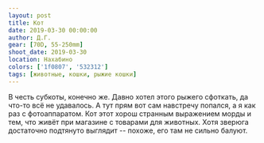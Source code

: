 ```yaml
---
layout: post
title: Кот
date: 2019-03-30 00:00:00
author: Д.Г.
gear: [70D, 55-250mm]
shoot_date: 2019-03-30
location: Нахабино
colors: ['1f0807', '532312']
tags: [животные, кошки, рыжие кошки]
---
```

В честь субкоты, конечно же. Давно хотел этого рыжего сфоткать, да что-то всё не удавалось. А тут прям вот сам навстречу попался, а я как раз с фотоаппаратом. Кот этот хорош странным выражением морды и тем, что живёт при магазине с товарами для животных. Хотя зверюга достаточно подтянуто выглядит -- похоже, его там не сильно балуют.
